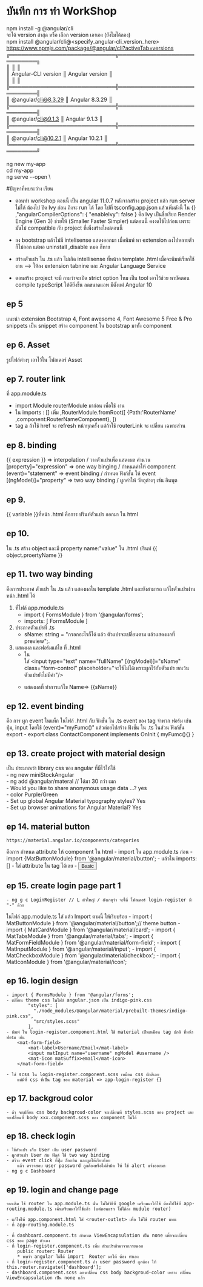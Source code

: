 # บันทึก การ ทำ WorkShop

npm install -g @angular/cli \
จะได้ version ล่าสุด หรือ เลือก version เอาเอง (ยังไมได้ลอง) \
npm install @angular/cli@<specify_angular-cli_version_here> \
https://www.npmjs.com/package/@angular/cli?activeTab=versions \
╔════════════════════════════╦════════════════════════════╗    <br/>
║                            ║                            ║    <br/>
║ Angular-CLI version        ║ Angular version            ║    <br/>
║                            ║                            ║    <br/>
╠════════════════════════════╬════════════════════════════╣    <br/>
║ @angular/cli@8.3.29        ║ Angular 8.3.29             ║    <br/>
╠════════════════════════════╬════════════════════════════╣    <br/>
║ @angular/cli@9.1.3         ║ Angular 9.1.3              ║    <br/>
╠════════════════════════════╬════════════════════════════╣    <br/>
║ @angular/cli@10.2.1        ║ Angular 10.2.1             ║    <br/>
╚════════════════════════════╩════════════════════════════╝    <br/>
\
ng new my-app \
cd my-app \
ng serve --open \




#ปัญหาที่พบระว่าง เรียน
- ตอนทำ workshop ตอนนี้ เป็น angular 11.0.7 หลังจากสร้าง project แล้ว run server ไม่ได้ ต้องไป ปิด Ivy ก่อน ถึงจะ run ได้ โดย ไปที่ tsconfig.app.json แล้วเพิ่มดังนี้ ใน {}
 		,"angularCompilerOptions": {
			"enableIvy": false
		}
	คือ Ivy เป็นชื่อเรียก Render Engine (Gen 3) ช่วยให้ (Smaller Faster Simpler)  แต่ตอนนี้ คงงดใช้ไปก่อน เพราะ มันไม่ compatible กับ project ที่เพิ่งสร้างใหม่ตอนนี้

- ลง bootstrap แล้วไม่มี intelisense แสดงออกมา เมื่อพิมพ์  หา extension ลงไปหลายตัว ก็ไม่ออก แต่พอ uninstall ,disable หมด ก็หาย
- สร้างตัวแปร ใน .ts แล้ว ไม่เกิด intellisense ที่หน้าอ template .html เมื่อจะพิมพ์เรียกใช้งาน  --> ให้ลง extension tabnine และ  Angular Language Service
- ตอนสร้าง project จะมี ถามว่าจะเปิด strict option ไหม เป็น tool เอาไว้ช่วย หาบัคตอน compile typeScript ให้ดียิ่งขึ้น ลดขนาดแอพ มีตั้งแต่ Angular 10 

## ep 5
แนะนำ extension Bootstrap 4, Font awesome 4, Font Awesome 5 Free & Pro snippets
เป็น snippet สร้าง component ใน bootstrap มาทั้ง component

## ep 6. Asset
รูปไฟล์ต่างๆ เอาไว้ใน โฟลเดอร์ Asset

## ep 7. router link 
ที่  app.module.ts
 - import Module routerModule มาก่อน เพื่อใช้ งาน
 - ใน imports : [] เพิ่ม 
	,RouterModule.fromRoot([
		{Path:'RouterName' ,component:RouterNameComponent},
	])
 - tag a ถ้าใช้ href จะ refresh หน้าทุกครั้ง แต่ถ้าใช้ routerLink จะ เปลี่ยน เฉพาะส่วน

## ep 8. binding
{{ expression }}	=> interpolation / วางตัวแปรเพื่อ แสดงผล คำนวน   <br>
[property]="expression"	=> one way binging / กำหนดค่าให้ component <br>
(event)="statement"	=> event binding / กำหนด ฟังก์ชั้น ให้ event <br>
[(ngModel)]="property"	=> two way binding / ผูกค่าให้ วัตถุต่างๆ เช่น อินพุต <br>

## ep 9.
 {{ variable }}ที่หน้า .html คือการ ปรินท์ตัวแปร ออกมา ใน html
 
## ep 10.
ใน .ts สร้าง object และมี property name:"value"
ใน .html ปรินท์ {{ object.proertyName }} 

## ep 11. two way binding
 คือการประกาศ ตัวแปร ใน .ts แล้ว แสดงผลใน template .html และยังสามารถ แก้ไขตัวแปรผ่านหน้า .html ได้
 1. ที่ไฟล์ app.module.ts
	- import { FormsModule } from '@angular/forms';
	- imports: [ FormsModule ]
 2. ประกาศตัวแปรที่ .ts 
	- sName: string = "กรอกอะไรก็ได้ แล้ว ตัวแปรจะเปลี่ยนตาม แล้วแสดงผลที่ preview";.
 3. แสดงผล และฟอร์มแก้ไข ที่ .html 
	- ใน <form> ใส่ <input type="text" name="fullName" [(ngModel)]="sName" class="form-control" placeholder="จะใช้ไม่ได้เพราะผูกไว้กับตัวแปร ยกเว้นตัวแปรยังไม่มีค่า"/>
	- แสดงผลที่ ทำการแก้ไข Name=> {{sName}}<br>
	
## ep 12. event binding
 คือ การ ผูก event ในแท็ก ในไฟล์ .html กับ ฟังชั่น	ใน .ts
 event ของ tag จำพวก ฟอร์ม เช่น ปุ่ม, input โดยใช้ (event)="myFumc()"
 แล้วค่อยไปสร้าง ฟังชั่น ใน .ts ในส่วน ฟังก์ชั้น export 
	- export class ContactComponent implements OnInit { myFumc(){} }
 
## ep 13. create project with material design
 เป็น ประมาณว่า library css ของ angular ที่มีไว้ให้ใช้<br>
	- ng new miniStockAngular<br>
	- ng add @angular/materal   // ได้มา 30 กว่า เมก<br>
		- Would you like to share anonymous usage data ...? yes<br>
		- color Purple/Green<br>
		- Set up global Angular Material typography styles? Yes<br>
		- Set up browser animations for Angular Material? Yes<br>
 
## ep 14. material button
	https://material.angular.io/components/categories
 คือการ กำหนด attribute ให้ component ใน html
	- import ใน app.module.ts ก่อน 
		- import {MatButtonModule} from '@angular/material/button'; 
	- แล้วใน imports: [] 
	- ใส่ attribute ใน tag ได้เลย
		- <button mat-button>Basic</button>
 
## ep 15. create login page part 1
	- ng g c LoginRegister // L ตัวใหญ๋ / สังเกตุว่า จะได้ โฟลเดอร์ login-register มี "-" ด้วย
 ในไฟล์ app.module.ts ใส่ แล้ว Import ตามนี้ ให้เรียบร้อย 
	- import { MatButtonModule } from '@angular/material/button';// theme button
	- import { MatCardModule } from '@angular/material/card';
	- import { MatTabsModule } from '@angular/material/tabs';
	- import { MatFormFieldModule } from '@angular/material/form-field';
	- import { MatInputModule } from '@angular/material/input';
	- import { MatCheckboxModule } from '@angular/material/checkbox';
	- import { MatIconModule } from '@angular/material/icon';
 
## ep 16. login design
	- import { FormsModule } from '@angular/forms';
	- เปลี่ยน theme css ในไฟล์ angular.json เป็น indigo-pink.css 
            "styles": [
              "./node_modules/@angular/material/prebuilt-themes/indigo-pink.css",
              "src/styles.scss"
            ],
	- พิมพ์ ใน login-register.component.html ใช้ material เป็นเหมือน tag ปกติ ที่หน้า ฟอร์ม เช่น 
		<mat-form-field>
            <mat-label>Username/Email</mat-label>
            <input matInput name="username" ngModel #username />
            <mat-icon matSuffix>email</mat-icon>
        </mat-form-field>
		
	- ใส่ scss ใน login-register.component.scss เหมือน css ปกติเลย
		แต่มีที่ css ที่เป็น tag ของ material => app-login-register {}
 
## ep 17. backgroud color
	- ถ้า จะเปลี่ยน css body backgroud-color จะเปลี่ยนที่ styles.scss ของ project เลย 
	จะเปลี่ยนที่ body xxx.component.scss ของ component ไม่ได้

## ep 18. check login
	- ใช้ตัวแปร เก็บ User เก็บ user password 
	- ผูกตัวแปร User กับ ฟิลด์ ใช้ two way binding
	- สร้าง event click ที่ปุ่ม ล็อกอิน และผูกให้เรียบร้อย 
		แล้ว ตรวจสอบ user password ถูกต้องหรือไม่ถ้าผิด ให้ ใช้ alert แจ้งออกมา
	- ng g c Dashboard
	
## ep 19. login and change page
	จากเดิม ใช้ router ใน app.module.ts นั้น ไม่ใช่วิธีที่ google เตรียมมาให้ใช้ ต้องไปใช้ที่ app-routing.module.ts เค้าเตรียมมาให้ใช้แล้ว (แต่ตอนแรก ไม่ได้ลง mudule router)
	
	- แก้ไขให้ app.component.html ใส่ <router-outlet> เพื่อ ให้ใช้ router แทน
	- ที่ app-routing.module.ts 

	- ที่ dashboard.component.ts กำหนด ViewEncapsulation เป็น none เพื่อจะเปลี่ยน css ของ page ตัวเอง
	- ที่ login-register.component.ts เพิ่ม ตัวแปรเข้ามาจากภายนอก
		public router: Router
		* พบว่า angular ไม่ได้ import  Router มาให้ ต้อง ทำเอง
	- ที่ login-register.component.ts ถ้า user password ถูกต้อง ให้ this.router.navigate(['dashboard'];
	- dashboard.component.scss ลองเปลี่ยน css body backgroud-color เพราะ เปลี่ยน ViewEncapsulation เป็น none แล้ว
 
 
 
 
 
 
 
 
 
